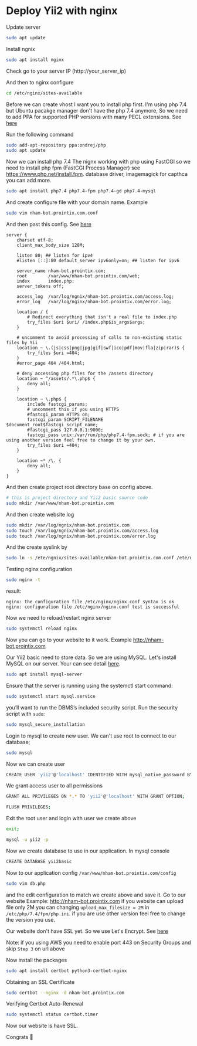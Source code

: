 # Deploy Yii2 with nginx

Update server

```sh
sudo apt update
```

Install ngnix

```sh
sudo apt install nginx
```

Check go to your server IP (http://your_server_ip)

And then to nginx configure

```sh
cd /etc/nginx/sites-available
```

Before we can create vhost I want you to install php first. I'm using php 7.4 but Ubuntu pacakge manager don't have the php 7.4 anymore, So we need to add PPA for supported PHP versions with many PECL extensions.
See [here](https://launchpad.net/~ondrej/+archive/ubuntu/php/)

Run the following command

```sh
sudo add-apt-repository ppa:ondrej/php
sudo apt update
```

Now we can install php 7.4
The nignx working with php using FastCGI so we need to install php fpm (FastCGI Process Manager) see https://www.php.net/install.fpm. database driver, imagemagick for capthca
you can add more.

```sh
sudo apt install php7.4 php7.4-fpm php7.4-gd php7.4-mysql
```

And create configure file with your domain name. Example

```sh
sudo vim nham-bot.prointix.com.conf
```

And then past this config. See [here](https://www.yiiframework.com/doc/guide/2.0/en/start-installation#recommended-nginx-configuration)

```nginx
server {
    charset utf-8;
    client_max_body_size 128M;

    listen 80; ## listen for ipv4
    #listen [::]:80 default_server ipv6only=on; ## listen for ipv6

    server_name nham-bot.prointix.com;
    root        /var/www/nham-bot.prointix.com/web;
    index       index.php;
    server_tokens off;

    access_log  /var/log/ngnix/nham-bot.prointix.com/access.log;
    error_log   /var/log/nginx/nham-bot.prointix.com/error.log;

    location / {
        # Redirect everything that isn't a real file to index.php
        try_files $uri $uri/ /index.php$is_args$args;
    }

    # uncomment to avoid processing of calls to non-existing static files by Yii
    location ~ \.(js|css|png|jpg|gif|swf|ico|pdf|mov|fla|zip|rar)$ {
        try_files $uri =404;
    }
    #error_page 404 /404.html;

    # deny accessing php files for the /assets directory
    location ~ ^/assets/.*\.php$ {
        deny all;
    }

    location ~ \.php$ {
        include fastcgi_params;
        # uncomment this if you using HTTPS
        #fastcgi_param HTTPS on;
        fastcgi_param SCRIPT_FILENAME $document_root$fastcgi_script_name;
        #fastcgi_pass 127.0.0.1:9000;
        fastcgi_pass unix:/var/run/php/php7.4-fpm.sock; # if you are using another version feel free to change it by your own.
        try_files $uri =404;
    }

    location ~* /\. {
        deny all;
    }
}
```

And then create project root directory base on config above.

```sh
# this is project directory and Yii2 basic source code
sudo mkdir /var/www/nham-bot.prointix.com
```

And then create website log

```sh
sudo mkdir /var/log/ngnix/nham-bot.prointix.com
sudo touch /var/log/ngnix/nham-bot.prointix.com/access.log
sudo touch /var/log/ngnix/nham-bot.prointix.com/error.log
```

And the create syslink by

```sh
sudo ln -s /ete/ngnix/sites-available/nham-bot.prointix.com.conf /ete/nginx/sites-enabled
```

Testing nginx configuration

```sh
sudo nginx -t
```

result:

```
nginx: the configuration file /etc/nginx/nginx.conf syntax is ok
nginx: configuration file /etc/nginx/nginx.conf test is successful
```

Now we need to reload/restart nginx server

```sh
sudo systemctl reload nginx
```

Now you can go to your website to it work. Example http://nham-bot.prointix.com

Our Yii2 basic need to store data. So we are using MySQL.
Let's install MySQL on our server. Your can see detail
[here](https://www.digitalocean.com/community/tutorials/how-to-install-mysql-on-ubuntu-20-04 "digitalocean").

```sh
sudo apt install mysql-server
```

Ensure that the server is running using the systemctl start command:

```sh
sudo systemctl start mysql.service
```

you’ll want to run the DBMS’s included security script.
Run the security script with `sudo`:

```sh
sudo mysql_secure_installation
```

Login to mysql to create new user. We can't use root to connect to our database;

```sh
sudo mysql
```

Now we can create user

```sh
CREATE USER 'yii2'@'localhost' IDENTIFIED WITH mysql_native_password BY 'ge*@7a^WQSAn#f#P';
```

We grant access user to all permissions

```sh
GRANT ALL PRIVILEGES ON *.* TO 'yii2'@'localhost' WITH GRANT OPTION;

FLUSH PRIVILEGES;
```

Exit the root user and login with user we create above

```sh
exit;
```

```sh
mysql -u yii2 -p
```

Now we create database to use in our application.
In mysql console

```sh
CREATE DATABASE yii2basic
```

Now to our application config `/var/www/nham-bot.prointix.com/config`

```sh
sudo vim db.php
```

and the edit configuration to match we create above and save it.
Go to our website Example: http://nham-bot.prointix.com
if you website can upload file only 2M you can changing `upload_max_filesize = 2M` in `/etc/php/7.4/fpm/php.ini`. if you are use other version feel free to change the version you use.

Our website don't have SSL yet. So we use Let's Encrypt. See [here](https://www.digitalocean.com/community/tutorials/how-to-secure-nginx-with-let-s-encrypt-on-ubuntu-20-04)

Note: if you using AWS you need to enable port 443 on Security Groups and skip `Step 3` on url above

Now install the packages

```sh
sudo apt install certbot python3-certbot-nginx
```

Obtaining an SSL Certificate

```sh
sudo certbot --nginx -d nham-bot.prointix.com
```

Verifying Certbot Auto-Renewal

```sh
sudo systemctl status certbot.timer
```

Now our website is have SSL.

Congrats 👏
